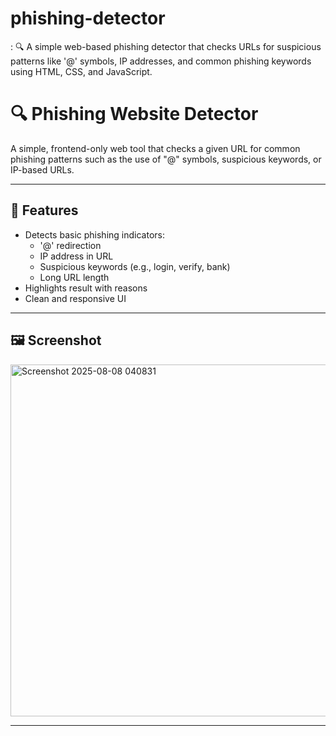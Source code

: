 # phishing-detector
:  🔍 A simple web-based phishing detector that checks URLs for suspicious patterns like '@' symbols, IP addresses, and common phishing keywords using HTML, CSS, and JavaScript.
# 🔍 Phishing Website Detector

A simple, frontend-only web tool that checks a given URL for common phishing patterns such as the use of "@" symbols, suspicious keywords, or IP-based URLs.

---

## 🚀 Features

- Detects basic phishing indicators:
  - '@' redirection
  - IP address in URL
  - Suspicious keywords (e.g., login, verify, bank)
  - Long URL length
- Highlights result with reasons
- Clean and responsive UI

---

## 🖼️ Screenshot

<img width="683" height="563" alt="Screenshot 2025-08-08 040831" src="https://github.com/user-attachments/assets/418d1f0b-2f8d-4e1d-a93a-db84ec6a0a60" />

---


